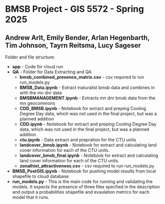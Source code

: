 # BMSB Project - GIS 5572 - Spring 2025
## Andrew Arlt, Emily Bender, Arlan Hegenbarth, Tim Johnson, Tayrn Reitsma, Lucy Sageser

Folder and file structure:
- **app** - Code for cloud run
- **QA** - Folder for Data Extracting and QA
    - **bmsb_combined_presence_matrix.csv** - csv required to run run_models.py
    - **BMSB_Data.ipynb** - Extract inaturalist bmsb data and combines in with the mn dnr data
    - **BMSBMANAGEMENT.ipynb** - Extracts mn dnr bmsb data from the mn geocommons
    - **CDD_BMSB.ipynb** - Notebook for extract and preping Cooling Degree Day data, which was not used in the final project, but was a planned addition
    - **CDD.ipynb** - Notebook for extract and preping Cooling Degree Day data, which was not used in the final project, but was a planned addition
    - **ctu.ipynb** - Data extract and prepration for the CTU units
    - **landcover_bmsb.ipynb** - Notebook for extract and calculating land cover information for each of the CTU units.
    - **landcover_bmsb_final.ipynb** - Notebook for extract and calculating land cover information for each of the CTU units.
    - **zonalhist_attractiveness.csv** - csv required to run run_models.py
- **BMSB_PostGIS.ipynb** - Notebook for pushing model results from local shapefile to cloud database
- **run_models.py** - This is the main code for running and validating the models. It expects the presence of three files specfied in the description and output a probabilities shapefile and evaulation metrics for each model that it runs.
